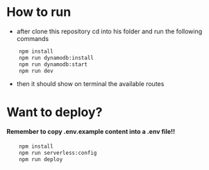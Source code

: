 # How to run 
- after clone this repository cd into his folder and run the following commands


```bash
    npm install
    npm run dynamodb:install
    npm run dynamodb:start
    npm run dev

```

- then it should show on terminal the available routes

# Want to deploy?

#### Remember to copy .env.example content into a .env file!!


```bash
    npm install
    npm run serverless:config
    npm run deploy

```